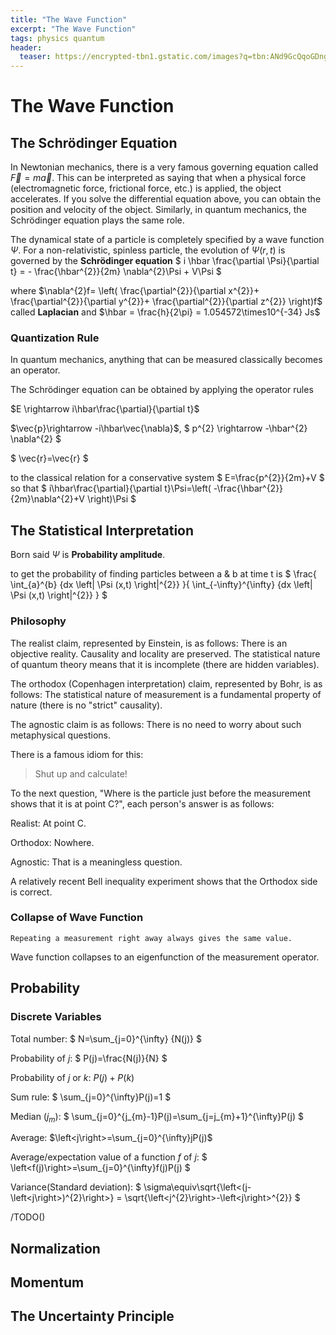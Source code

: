 ```yaml
---
title: "The Wave Function"
excerpt: "The Wave Function"
tags: physics quantum
header:
  teaser: https://encrypted-tbn1.gstatic.com/images?q=tbn:ANd9GcQqoGDngbpKU_7jpFv4thAwH03rpQ8HZk7VXCkdFrS0IHbkrjgE
---
```


# The Wave Function

## The Schrödinger Equation

In Newtonian mechanics, there is a very famous governing equation called $\vec{F} = m \vec{a}$. This can be interpreted as saying that when a physical force (electromagnetic force, frictional force, etc.) is applied, the object accelerates. If you solve the differential equation above, you can obtain the position and velocity of the object. Similarly, in quantum mechanics, the Schrödinger equation plays the same role.

The dynamical state of a particle is completely specified by a wave function $\Psi$.
For a non-relativistic, spinless particle, 
the evolution of $\Psi(r,t)$ is governed by the **Schrödinger equation** $ i \hbar \frac{\partial \Psi}{\partial t} = - \frac{\hbar^{2}}{2m} \nabla^{2}\Psi + V\Psi $

where $\nabla^{2}f=
\left( 
  \frac{\partial^{2}}{\partial x^{2}}+
  \frac{\partial^{2}}{\partial y^{2}}+
  \frac{\partial^{2}}{\partial z^{2}} 
\right)f$ called **Laplacian** and $\hbar = \frac{h}{2\pi} = 1.054572\times10^{-34} Js$

### Quantization Rule

In quantum mechanics, anything that can be measured classically becomes an operator.

The Schrödinger equation can be obtained by applying the operator rules

$E \rightarrow i\hbar\frac{\partial}{\partial t}$

$\vec{p}\rightarrow -i\hbar\vec{\nabla}$, $ p^{2} \rightarrow -\hbar^{2} \nabla^{2} $

$ \vec{r}=\vec{r} $

to the classical relation for a conservative system $ E=\frac{p^{2}}{2m}+V $ so that $ i\hbar\frac{\partial}{\partial t}\Psi=\left( -\frac{\hbar^{2}}{2m}\nabla^{2}+V \right)\Psi $

## The Statistical Interpretation

Born said $\Psi$ is **Probability amplitude**.

to get the probability of finding particles between a & b at time t is $ \frac{
  \int_{a}^{b} {dx \left| \Psi (x,t) \right|^{2}}
 }{
  \int_{-\infty}^{\infty} {dx \left| \Psi (x,t) \right|^{2}}
 } $

### Philosophy

The realist claim, represented by Einstein, is as follows: There is an objective reality. Causality and locality are preserved. The statistical nature of quantum theory means that it is incomplete (there are hidden variables).

The orthodox (Copenhagen interpretation) claim, represented by Bohr, is as follows: The statistical nature of measurement is a fundamental property of nature (there is no "strict" causality).

The agnostic claim is as follows: There is no need to worry about such metaphysical questions.

There is a famous idiom for this:
> Shut up and calculate!

To the next question, "Where is the particle just before the measurement shows that it is at point C?", each person's answer is as follows:

Realist: At point C.

Orthodox: Nowhere.

Agnostic: That is a meaningless question.

A relatively recent Bell inequality experiment shows that the Orthodox side is correct.

### Collapse of Wave Function
`Repeating a measurement right away always gives the same value.`

Wave function collapses to an eigenfunction of the measurement operator.

## Probability
### Discrete Variables

Total number: $ N=\sum_{j=0}^{\infty} {N(j)} $

Probability of $j$: $ P(j)=\frac{N(j)}{N} $

Probability of $j$ or $k$: $P(j)+P(k)$

Sum rule: $ \sum_{j=0}^{\infty}P(j)=1 $

Median ($j_m$): $ \sum_{j=0}^{j_{m}-1}P(j)=\sum_{j=j_{m}+1}^{\infty}P(j) $

Average: $\left<j\right>=\sum_{j=0}^{\infty}jP(j)$

Average/expectation value of a function $f$ of $j$: $ \left<f(j)\right>=\sum_{j=0}^{\infty}f(j)P(j) $

Variance(Standard deviation): $ \sigma\equiv\sqrt{\left<(j-\left<j\right>)^{2}\right>} = \sqrt{\left<j^{2}\right>-\left<j\right>^{2}} $

/TODO()

## Normalization

## Momentum

## The Uncertainty Principle

